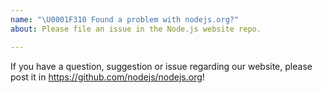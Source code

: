 ```yaml
---
name: "\U0001F310 Found a problem with nodejs.org?"
about: Please file an issue in the Node.js website repo.

---
```


If you have a question, suggestion or issue regarding our website, please post it in https://github.com/nodejs/nodejs.org!
